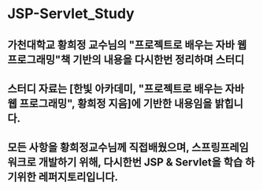 # JSP-Servlet_Study
## 가천대학교 황희정 교수님의 "프로젝트로 배우는 자바 웹 프로그래밍"책 기반의 내용을 다시한번 정리하며 스터디
## 스터디 자료는 [한빛 아카데미, "프로젝트로 배우는 자바 웹 프로그래밍", 황희정 지음]에 기반한 내용임을 밝힙니다.
## 모든 사항을 황희정교수님께 직접배웠으며, 스프링프레임워크로 개발하기 위해, 다시한번 JSP & Servlet을 학습 하기위한 레퍼지토리입니다.

